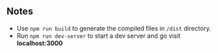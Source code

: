 ## Notes
- Use `npm run build` to generate the compiled files in `/dist` directory.
- Run `npm run dev-server` to start a dev server and go visit **localhost:3000**
